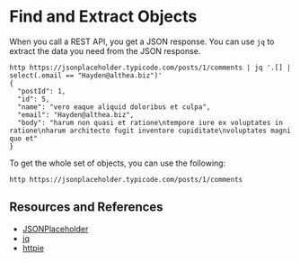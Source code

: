 # Find and Extract Objects

When you call a REST API, you get a JSON response. You can use `jq` to extract the data you need from the JSON response.

```shell
http https://jsonplaceholder.typicode.com/posts/1/comments | jq '.[] | select(.email == "Hayden@althea.biz")'
{
  "postId": 1,
  "id": 5,
  "name": "vero eaque aliquid doloribus et culpa",
  "email": "Hayden@althea.biz",
  "body": "harum non quasi et ratione\ntempore iure ex voluptates in ratione\nharum architecto fugit inventore cupiditate\nvoluptates magni quo et"
}
```

To get the whole set of objects, you can use the following:

```shell
http https://jsonplaceholder.typicode.com/posts/1/comments
```

## Resources and References

- [JSONPlaceholder](https://jsonplaceholder.typicode.com/)
- [jq](https://stedolan.github.io/jq/)
- [httpie](https://httpie.org/)
